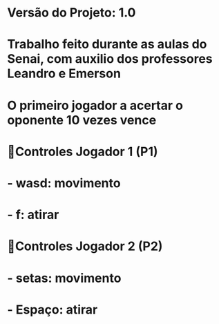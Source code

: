 # Versão do Projeto: 1.0
# Trabalho feito durante as aulas do Senai, com auxilio dos professores Leandro e Emerson
# O primeiro jogador a acertar o oponente 10 vezes vence

# 🔷Controles Jogador 1 (P1)
# - wasd: movimento
# - f: atirar
# 🔶Controles Jogador 2 (P2)
# - setas: movimento
# - Espaço: atirar

